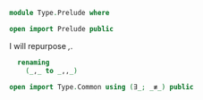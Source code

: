 
```agda
module Type.Prelude where
```

```agda
open import Prelude public
```

I will repurpose _,_.

```agda
  renaming
    (_,_ to _,,_)
```

```agda
open import Type.Common using (∃_; _≢_) public
```
